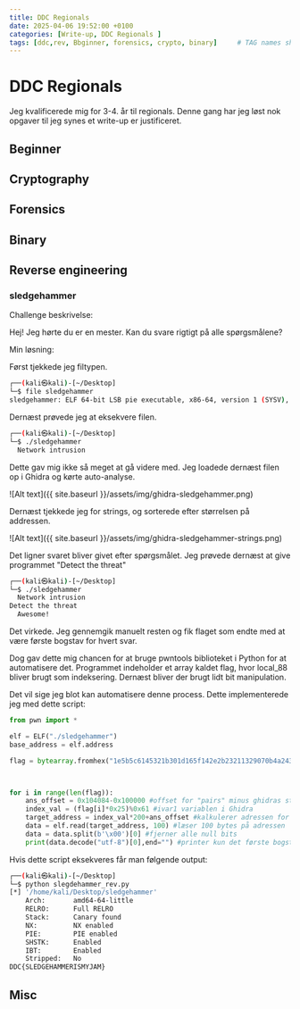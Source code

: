 ```yaml
---
title: DDC Regionals
date: 2025-04-06 19:52:00 +0100
categories: [Write-up, DDC Regionals ]
tags: [ddc,rev, Bbginner, forensics, crypto, binary]     # TAG names should always be lowercase
---
```



# DDC Regionals
Jeg kvalificerede mig for 3-4. år til regionals. Denne gang har jeg løst nok opgaver til jeg synes et write-up er justificeret. 


## Beginner

## Cryptography

## Forensics 

## Binary 

## Reverse engineering

### sledgehammer 

Challenge beskrivelse: 

Hej! Jeg hørte du er en mester. Kan du svare rigtigt på alle spørgsmålene?


Min løsning: 

Først tjekkede jeg filtypen. 
```bash
┌──(kali㉿kali)-[~/Desktop]
└─$ file sledgehammer 
sledgehammer: ELF 64-bit LSB pie executable, x86-64, version 1 (SYSV), dynamically linked, interpreter /lib64/ld-linux-x86-64.so.2, BuildID[sha1]=a29f78c01db053a982d5d929bde9fb86d0b918e3, for GNU/Linux 3.2.0, not stripped
```
Dernæst prøvede jeg at eksekvere filen. 
```bash
┌──(kali㉿kali)-[~/Desktop]
└─$ ./sledgehammer
  Network intrusion
```

Dette gav mig ikke så meget at gå videre med. Jeg loadede dernæst filen op i Ghidra og kørte auto-analyse.

![Alt text]({{ site.baseurl }}/assets/img/ghidra-sledgehammer.png)


Dernæst tjekkede jeg for strings, og sorterede efter størrelsen på addressen. 

![Alt text]({{ site.baseurl }}/assets/img/ghidra-sledgehammer-strings.png)


Det ligner svaret bliver givet efter spørgsmålet. Jeg prøvede dernæst at give programmet "Detect the threat"

```bash
┌──(kali㉿kali)-[~/Desktop]
└─$ ./sledgehammer
  Network intrusion
Detect the threat
  Awesome!
```

Det virkede. Jeg gennemgik manuelt resten og fik flaget som endte med at være første bogstav for hvert svar. 

Dog gav dette mig chancen for at bruge pwntools biblioteket i Python for at automatisere det. Programmet indeholder et array kaldet flag, hvor local_88 bliver brugt som indeksering. Dernæst bliver der brugt lidt bit manipulation. 

Det vil sige jeg blot kan automatisere denne process. Dette implementerede jeg med dette script: 
```python
from pwn import *

elf = ELF("./sledgehammer")
base_address = elf.address  

flag = bytearray.fromhex("1e5b5c6145321b301d165f142e2b23211329070b4a243615") #flag array fra ghidra



for i in range(len(flag)): 
	ans_offset = 0x104084-0x100000 #offset for "pairs" minus ghidras standard offset
	index_val = (flag[i]*0x25)%0x61 #ivar1 variablen i Ghidra
	target_address = index_val*200+ans_offset #kalkulerer adressen for svaret
	data = elf.read(target_address, 100) #læser 100 bytes på adressen
	data = data.split(b'\x00')[0] #fjerner alle null bits
	print(data.decode("utf-8")[0],end="") #printer kun det første bogstav
```
Hvis dette script eksekveres får man følgende output:
```bash 
┌──(kali㉿kali)-[~/Desktop]
└─$ python slegdehammer_rev.py
[*] '/home/kali/Desktop/sledgehammer'
    Arch:       amd64-64-little
    RELRO:      Full RELRO
    Stack:      Canary found
    NX:         NX enabled
    PIE:        PIE enabled
    SHSTK:      Enabled
    IBT:        Enabled
    Stripped:   No
DDC{SLEDGEHAMMERISMYJAM} 
```

## Misc 
